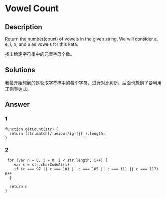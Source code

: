 # Vowel Count

## Description
Return the number(count) of vowels in the given string. We will consider a, e, i, o, and u as vowels for this kata.

找出给定字符串中的元音字母个数。

## Solutions
我最开始想到的是获取字符串中的每个字符，进行对比判断。后面也想到了要利用正则表达式。

## Answer
### 1
```
function getCount(str) {
  return (str.match(/[aeiou]/ig)||[]).length;
}
```

### 2
```
 for (var n = 0, i = 0; i < str.length; i++) {
    var c = str.charCodeAt(i)
    if (c === 97 || c === 101 || c === 105 || c === 111 || c === 117) n++
  }
  
  return n
}
```